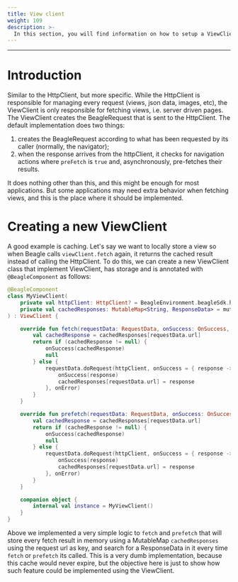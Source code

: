 ```yaml
---
title: View client
weight: 109
description: >-
  In this section, you will find information on how to setup a ViewClient in Beagle Android.
---
```


---

# Introduction
Similar to the HttpClient, but more specific. While the HttpClient is responsible for managing every request (views, json data, images, etc), the ViewClient is only responsible for fetching views, i.e. server driven pages.
The ViewClient creates the BeagleRequest that is sent to the HttpClient. The default implementation does two things:
1. creates the BeagleRequest according to what has been requested by its caller (normally, the navigator);
2. when the response arrives from the httpClient, it checks for navigation actions where `preFetch` is `true` and, asynchronously, pre-fetches their results.

It does nothing other than this, and this might be enough for most applications. But some applications may need extra behavior when fetching views, and this is the place where it should be implemented.

# Creating a new ViewClient

A good example is caching. Let's say we want to locally store a view so when Beagle calls `viewClient.fetch` again, it returns the cached result instead of calling the HttpClient. To do this, we can create a new ViewClient class that implement ViewClient, has storage and is annotated with `@BeagleComponent` as follows:

```kotlin
@BeagleComponent
class MyViewClient(
    private val httpClient: HttpClient? = BeagleEnvironment.beagleSdk.httpClientFactory?.create(),
    private val cachedResponses: MutableMap<String, ResponseData> = mutableMapOf()
) : ViewClient {

    override fun fetch(requestData: RequestData, onSuccess: OnSuccess, onError: OnError): RequestCall? {
        val cachedResponse = cachedResponses[requestData.url]
        return if (cachedResponse != null) {
            onSuccess(cachedResponse)
            null
        } else {
            requestData.doRequest(httpClient, onSuccess = { response ->
                onSuccess(response)
                cachedResponses[requestData.url] = response
            }, onError)
        }
    }

    override fun prefetch(requestData: RequestData, onSuccess: OnSuccess, onError: OnError): RequestCall? {
        val cachedResponse = cachedResponses[requestData.url]
        return if (cachedResponse != null) {
            onSuccess(cachedResponse)
            null
        } else {
            requestData.doRequest(httpClient, onSuccess = { response ->
                onSuccess(response)
                cachedResponses[requestData.url] = response
            }, onError)
        }
    }

    companion object {
        internal val instance = MyViewClient()
    }
}

```

Above we implemented a very simple logic to `fetch` and `prefetch` that will store every fetch result in memory using a MutableMap `cachedResponses` using the request url as key, and search for a ResponseData in it every time `fetch` or `prefetch` its called. This is a very dumb implementation, because this cache would never expire, but the objective here is just to show how such feature could be implemented using the ViewClient.
